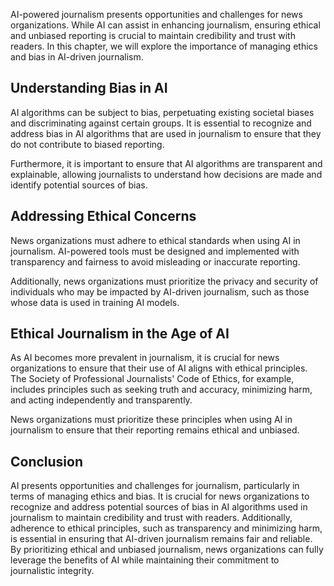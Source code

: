 
AI-powered journalism presents opportunities and challenges for news organizations. While AI can assist in enhancing journalism, ensuring ethical and unbiased reporting is crucial to maintain credibility and trust with readers. In this chapter, we will explore the importance of managing ethics and bias in AI-driven journalism.

## Understanding Bias in AI

AI algorithms can be subject to bias, perpetuating existing societal biases and discriminating against certain groups. It is essential to recognize and address bias in AI algorithms that are used in journalism to ensure that they do not contribute to biased reporting.

Furthermore, it is important to ensure that AI algorithms are transparent and explainable, allowing journalists to understand how decisions are made and identify potential sources of bias.

## Addressing Ethical Concerns

News organizations must adhere to ethical standards when using AI in journalism. AI-powered tools must be designed and implemented with transparency and fairness to avoid misleading or inaccurate reporting.

Additionally, news organizations must prioritize the privacy and security of individuals who may be impacted by AI-driven journalism, such as those whose data is used in training AI models.

## Ethical Journalism in the Age of AI

As AI becomes more prevalent in journalism, it is crucial for news organizations to ensure that their use of AI aligns with ethical principles. The Society of Professional Journalists' Code of Ethics, for example, includes principles such as seeking truth and accuracy, minimizing harm, and acting independently and transparently.

News organizations must prioritize these principles when using AI in journalism to ensure that their reporting remains ethical and unbiased.

## Conclusion

AI presents opportunities and challenges for journalism, particularly in terms of managing ethics and bias. It is crucial for news organizations to recognize and address potential sources of bias in AI algorithms used in journalism to maintain credibility and trust with readers. Additionally, adherence to ethical principles, such as transparency and minimizing harm, is essential in ensuring that AI-driven journalism remains fair and reliable. By prioritizing ethical and unbiased journalism, news organizations can fully leverage the benefits of AI while maintaining their commitment to journalistic integrity.
